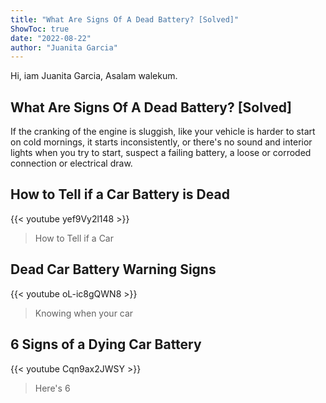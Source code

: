 ```yaml
---
title: "What Are Signs Of A Dead Battery? [Solved]"
ShowToc: true 
date: "2022-08-22"
author: "Juanita Garcia" 
---
```


Hi, iam Juanita Garcia, Asalam walekum.
## What Are Signs Of A Dead Battery? [Solved]
If the cranking of the engine is sluggish, like your vehicle is harder to start on cold mornings, it starts inconsistently, or there's no sound and interior lights when you try to start, suspect a failing battery, a loose or corroded connection or electrical draw.

## How to Tell if a Car Battery is Dead
{{< youtube yef9Vy2l148 >}}
>How to Tell if a Car 

## Dead Car Battery Warning Signs
{{< youtube oL-ic8gQWN8 >}}
>Knowing when your car 

## 6 Signs of a Dying Car Battery
{{< youtube Cqn9ax2JWSY >}}
>Here's 6 


